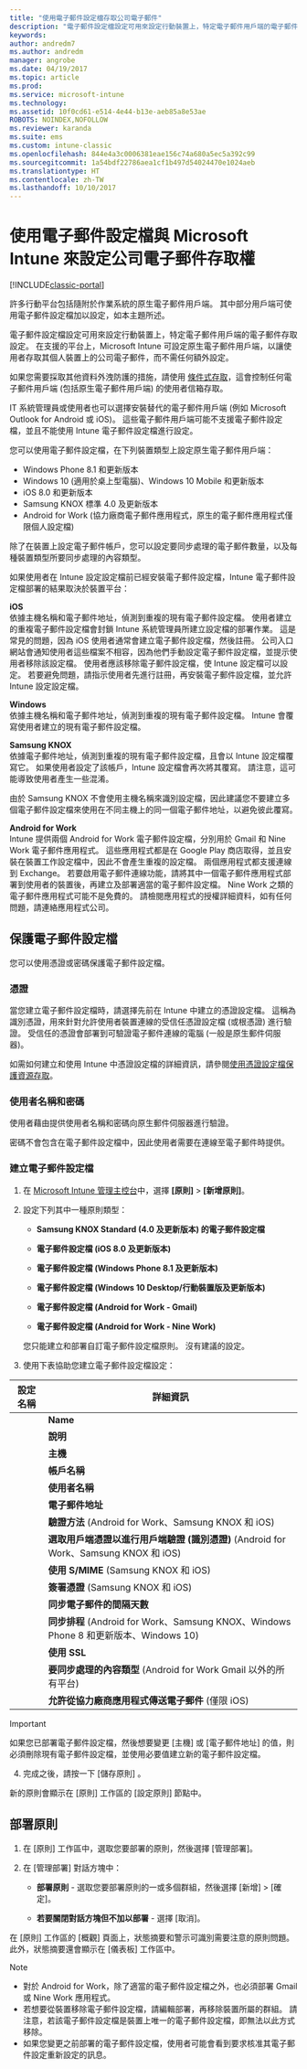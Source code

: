 ```yaml
---
title: "使用電子郵件設定檔存取公司電子郵件"
description: "電子郵件設定檔設定可用來設定行動裝置上，特定電子郵件用戶端的電子郵件存取設定。"
keywords: 
author: andredm7
ms.author: andredm
manager: angrobe
ms.date: 04/19/2017
ms.topic: article
ms.prod: 
ms.service: microsoft-intune
ms.technology: 
ms.assetid: 10f0cd61-e514-4e44-b13e-aeb85a8e53ae
ROBOTS: NOINDEX,NOFOLLOW
ms.reviewer: karanda
ms.suite: ems
ms.custom: intune-classic
ms.openlocfilehash: 844e4a3c0006381eae156c74a680a5ec5a392c99
ms.sourcegitcommit: 1a54bdf22786aea1cf1b497d54024470e1024aeb
ms.translationtype: HT
ms.contentlocale: zh-TW
ms.lasthandoff: 10/10/2017
---
```

# <a name="configure-access-to-corporate-email-using-email-profiles-with-microsoft-intune"></a>使用電子郵件設定檔與 Microsoft Intune 來設定公司電子郵件存取權

[!INCLUDE[classic-portal](../includes/classic-portal.md)]

許多行動平台包括隨附於作業系統的原生電子郵件用戶端。 其中部分用戶端可使用電子郵件設定檔加以設定，如本主題所述。

電子郵件設定檔設定可用來設定行動裝置上，特定電子郵件用戶端的電子郵件存取設定。 在支援的平台上，Microsoft Intune 可設定原生電子郵件用戶端，以讓使用者存取其個人裝置上的公司電子郵件，而不需任何額外設定。

如果您需要採取其他資料外洩防護的措施，請使用 [條件式存取](restrict-access-to-email-and-o365-services-with-microsoft-intune.md)，這會控制任何電子郵件用戶端 (包括原生電子郵件用戶端) 的使用者信箱存取。

IT 系統管理員或使用者也可以選擇安裝替代的電子郵件用戶端 (例如 Microsoft Outlook for Android 或 iOS)。 這些電子郵件用戶端可能不支援電子郵件設定檔，並且不能使用 Intune 電子郵件設定檔進行設定。  

您可以使用電子郵件設定檔，在下列裝置類型上設定原生電子郵件用戶端：
-   Windows Phone 8.1 和更新版本
-   Windows 10 (適用於桌上型電腦)、Windows 10 Mobile 和更新版本
-   iOS 8.0 和更新版本
-   Samsung KNOX 標準 4.0 及更新版本
-   Android for Work (協力廠商電子郵件應用程式，原生的電子郵件應用程式僅限個人設定檔)

除了在裝置上設定電子郵件帳戶，您可以設定要同步處理的電子郵件數量，以及每種裝置類型所要同步處理的內容類型。

如果使用者在 Intune 設定設定檔前已經安裝電子郵件設定檔，Intune 電子郵件設定檔部署的結果取決於裝置平台：

**iOS**<br>依據主機名稱和電子郵件地址，偵測到重複的現有電子郵件設定檔。 使用者建立的重複電子郵件設定檔會封鎖 Intune 系統管理員所建立設定檔的部署作業。 這是常見的問題，因為 iOS 使用者通常會建立電子郵件設定檔，然後註冊。 公司入口網站會通知使用者這些檔案不相容，因為他們手動設定電子郵件設定檔，並提示使用者移除該設定檔。 使用者應該移除電子郵件設定檔，使 Intune 設定檔可以設定。 若要避免問題，請指示使用者先進行註冊，再安裝電子郵件設定檔，並允許 Intune 設定設定檔。

**Windows**<br>依據主機名稱和電子郵件地址，偵測到重複的現有電子郵件設定檔。 Intune 會覆寫使用者建立的現有電子郵件設定檔。

**Samsung KNOX**<br>依據電子郵件地址，偵測到重複的現有電子郵件設定檔，且會以 Intune 設定檔覆寫它。 如果使用者設定了該帳戶，Intune 設定檔會再次將其覆寫。 請注意，這可能導致使用者產生一些混淆。

由於 Samsung KNOX 不會使用主機名稱來識別設定檔，因此建議您不要建立多個電子郵件設定檔來使用在不同主機上的同一個電子郵件地址，以避免彼此覆寫。

**Android for Work**<br>Intune 提供兩個 Android for Work 電子郵件設定檔，分別用於 Gmail 和 Nine Work 電子郵件應用程式。 這些應用程式都是在 Google Play 商店取得，並且安裝在裝置工作設定檔中，因此不會產生重複的設定檔。 兩個應用程式都支援連線到 Exchange。 若要啟用電子郵件連線功能，請將其中一個電子郵件應用程式部署到使用者的裝置後，再建立及部署適當的電子郵件設定檔。 Nine Work 之類的電子郵件應用程式可能不是免費的。 請檢閱應用程式的授權詳細資料，如有任何問題，請連絡應用程式公司。

## <a name="secure-email-profiles"></a>保護電子郵件設定檔
您可以使用憑證或密碼保護電子郵件設定檔。

### <a name="certificates"></a>憑證
當您建立電子郵件設定檔時，請選擇先前在 Intune 中建立的憑證設定檔。 這稱為識別憑證，用來針對允許使用者裝置連線的受信任憑證設定檔 (或根憑證) 進行驗證。 受信任的憑證會部署到可驗證電子郵件連線的電腦 (一般是原生郵件伺服器)。

如需如何建立和使用 Intune 中憑證設定檔的詳細資訊，請參閱[使用憑證設定檔保護資源存取](secure-resource-access-with-certificate-profiles.md)。

### <a name="user-name-and-password"></a>使用者名稱和密碼
使用者藉由提供使用者名稱和密碼向原生郵件伺服器進行驗證。

密碼不會包含在電子郵件設定檔中，因此使用者需要在連線至電子郵件時提供。

### <a name="create-an-email-profile"></a>建立電子郵件設定檔

1.  在 [Microsoft Intune 管理主控台](https://manage.microsoft.com)中，選擇 **[原則]** &gt; **[新增原則]**。

2.  設定下列其中一種原則類型：

    -   **Samsung KNOX Standard (4.0 及更新版本) 的電子郵件設定檔**

    -   **電子郵件設定檔 (iOS 8.0 及更新版本)**

    -   **電子郵件設定檔 (Windows Phone 8.1 及更新版本)**

    -   **電子郵件設定檔 (Windows 10 Desktop/行動裝置版及更新版本)**

    -   **電子郵件設定檔 (Android for Work - Gmail)**

    -   **電子郵件設定檔 (Android for Work - Nine Work)**

    您只能建立和部署自訂電子郵件設定檔原則。 沒有建議的設定。

3.  使用下表協助您建立電子郵件設定檔設定：

|設定名稱 | 詳細資訊|
| ----------- | --------------- |
    |**Name**|電子郵件設定檔的唯一名稱。|
    |**說明**|可協助您識別此設定檔的描述。|
    |**主機**|您公司伺服器的主機名稱，用來裝載原生電子郵件服務。|
    |**帳戶名稱**|在使用者裝置上向使用者顯示的電子郵件帳戶顯示名稱。|
    |**使用者名稱**|Active Directory (AD) 或 Azure AD 中的這個屬性，將會用來產生此電子郵件設定檔的使用者名稱。 選取主要 SMTP 位址，例如 *user1@contoso.com* 或使用者主體名稱，例如 *user1* 或 *user1@contoso.com*。|
    |**電子郵件地址**|每個裝置上使用者的電子郵件地址的產生方式。 選取 [主要 SMTP 位址]，使用主要 SMTP 位址以登入 Exchange；或使用 [使用者主體名稱]，將完整主體名稱作為電子郵件地址。|
    |**驗證方法** (Android for Work、Samsung KNOX 和 iOS)|選取 [使用者名稱和密碼] 或 [憑證] 作為電子郵件設定檔所使用的驗證方法。|
    |**選取用戶端憑證以進行用戶端驗證 (識別憑證)** (Android for Work、Samsung KNOX 和 iOS)|選取先前建立的用戶端 SCEP 憑證，以用來驗證 Exchange 連線。 如需如何使用 Intune 中憑證設定檔的詳細資訊，請參閱[使用憑證設定檔保護資源存取](secure-resource-access-with-certificate-profiles.md)。 只有在驗證方法是 [憑證] 時，才會顯示此選項。|
    |**使用 S/MIME** (Samsung KNOX 和 iOS)|使用 S/MIME 簽署傳送外寄電子郵件。|
    |**簽署憑證** (Samsung KNOX 和 iOS)|選取將用來簽署外寄電子郵件的簽署憑證。 只有在選取 [Use S/MIME (使用 S/MIME)] 時，才會顯示此選項。|
    |**同步電子郵件的間隔天數**|您想要同步處理電子郵件的天數，或選取 [無限制] 同步處理所有可用的電子郵件。|
    |**同步排程** (Android for Work、Samsung KNOX、Windows Phone 8 和更新版本、Windows 10)|選取裝置用來同步處理 Exchange Server 中資料的排程。 您也可以選取 [郵件送達時] 以在資料到達時立即同步處理資料，或 [手動 (使用此方式，裝置使用者必須啟動同步處理)]。|
    |**使用 SSL**|傳送電子郵件、接收電子郵件以及與 Exchange Server 進行通訊時，請使用 Secure Sockets Layer (SSL) 通訊。 對於執行 Samsung KNOX 4.0 或更新版本的裝置，您必須匯出 Exchange Server 的 SSL 憑證，並在 Intune 中將其部署為 Android 信任的憑證設定檔。 Intune 不支援存取此憑證 (若此憑證以其他方法安裝到 Exchange Server 上)。|
    |**要同步處理的內容類型** (Android for Work Gmail 以外的所有平台)|選取您想要與裝置同步處理的內容類型。|
    |**允許從協力廠商應用程式傳送電子郵件** (僅限 iOS)|允許使用者選取此設定檔作為預設的帳戶來傳送電子郵件，以及允許在原生電子郵件應用程式中開啟協力廠商應用程式以開啟電子郵件，例如，將檔案附加至電子郵件。|

> [!IMPORTANT]
>
> 如果您已部署電子郵件設定檔，然後想要變更 [主機] 或 [電子郵件地址] 的值，則必須刪除現有電子郵件設定檔，並使用必要值建立新的電子郵件設定檔。

4.  完成之後，請按一下 [儲存原則] 。

新的原則會顯示在 [原則]  工作區的 [設定原則]  節點中。

## <a name="deploy-the-policy"></a>部署原則

1.  在 [原則] 工作區中，選取您要部署的原則，然後選擇 [管理部署]。

2.  在 [管理部署]  對話方塊中：

    -   **部署原則** - 選取您要部署原則的一或多個群組，然後選擇 [新增] &gt; [確定]。

    -   **若要關閉對話方塊但不加以部署** - 選擇 [取消]。

在 [原則]  工作區的 [概觀]  頁面上，狀態摘要和警示可識別需要注意的原則問題。 此外，狀態摘要還會顯示在 [儀表板] 工作區中。

> [!NOTE]
> - 對於 Android for Work，除了適當的電子郵件設定檔之外，也必須部署 Gmail 或 Nine Work 應用程式。
> - 若想要從裝置移除電子郵件設定檔，請編輯部署，再移除裝置所屬的群組。 請注意，若該電子郵件設定檔是裝置上唯一的電子郵件設定檔，即無法以此方式移除。
> - 如果您變更之前部署的電子郵件設定檔，使用者可能會看到要求核准其電子郵件設定重新設定的訊息。
